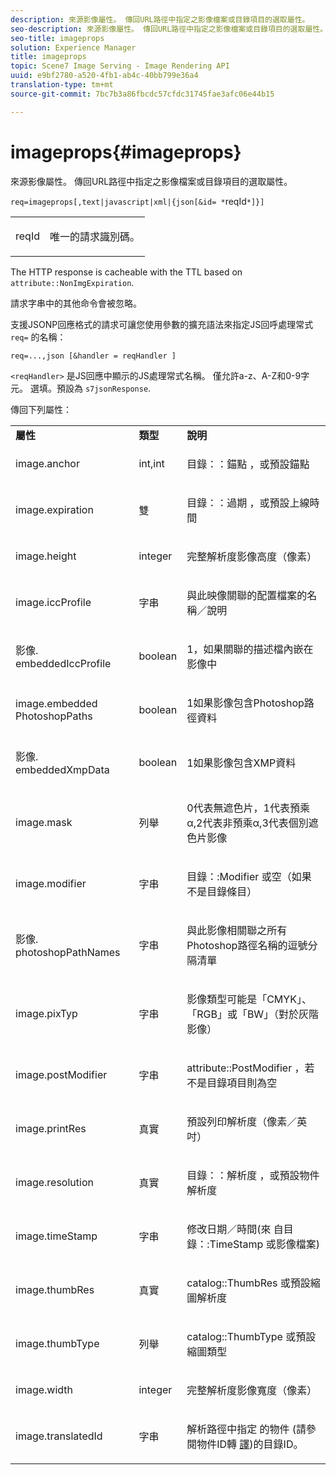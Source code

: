 ```yaml
---
description: 來源影像屬性。 傳回URL路徑中指定之影像檔案或目錄項目的選取屬性。
seo-description: 來源影像屬性。 傳回URL路徑中指定之影像檔案或目錄項目的選取屬性。
seo-title: imageprops
solution: Experience Manager
title: imageprops
topic: Scene7 Image Serving - Image Rendering API
uuid: e9bf2780-a520-4fb1-ab4c-40bb799e36a4
translation-type: tm+mt
source-git-commit: 7bc7b3a86fbcdc57cfdc31745fae3afc06e44b15

---
```



# imageprops{#imageprops}

來源影像屬性。 傳回URL路徑中指定之影像檔案或目錄項目的選取屬性。

`req=imageprops[,text|javascript|xml|{json[&id= *`reqId`*]}]`

<table id="simpletable_8E03127D50444CA7878A6B08E866EE2E"> 
 <tr class="strow"> 
  <td class="stentry"> <p><span class="codeph"><span class="varname"> reqId</span></span> </p> </td> 
  <td class="stentry"> <p>唯一的請求識別碼。 </p></td> 
 </tr> 
</table>

The HTTP response is cacheable with the TTL based on `attribute::NonImgExpiration`.

請求字串中的其他命令會被忽略。

支援JSONP回應格式的請求可讓您使用參數的擴充語法來指定JS回呼處理常式 `req=` 的名稱：

`req=...,json [&handler = reqHandler ]`

`<reqHandler>` 是JS回應中顯示的JS處理常式名稱。 僅允許a-z、A-Z和0-9字元。 選填。預設為 `s7jsonResponse`.

傳回下列屬性：

<table id="table_5F289E2E21594A5598DF98E65DEDDFA0"> 
 <tbody> 
  <tr> 
   <td> <b> 屬性</b> </td> 
   <td> <b> 類型</b> </td> 
   <td> <b> 說明</b> </td> 
  </tr> 
  <tr> 
   <td> <p> <span class="codeph"> image.anchor</span> </p> </td> 
   <td> <p> int,int </p> </td> 
   <td> <p> <span class="codeph"> 目錄：：錨點</span> ，或預設錨點 </p> </td> 
  </tr> 
  <tr> 
   <td> <p> <span class="codeph"> image.expiration</span> </p> </td> 
   <td> <p> 雙 </p> </td> 
   <td> <p> <span class="codeph"> 目錄：：過期</span> ，或預設上線時間 </p> </td> 
  </tr> 
  <tr> 
   <td> <p> <span class="codeph"> image.height</span> </p> </td> 
   <td> <p> integer </p> </td> 
   <td> <p>完整解析度影像高度（像素） </p> </td> 
  </tr> 
  <tr> 
   <td> <p> <span class="codeph"> image.iccProfile</span> </p> </td> 
   <td> <p> 字串 </p> </td> 
   <td> <p> 與此映像關聯的配置檔案的名稱／說明 </p> </td> 
  </tr> 
  <tr> 
   <td> <p> <span class="codeph"> 影像. embeddedIccProfile</span> </p> </td> 
   <td> <p> boolean </p> </td> 
   <td> <p> 1，如果關聯的描述檔內嵌在影像中 </p> </td> 
  </tr> 
  <tr> 
   <td> <p> <span class="codeph"> image.embedded PhotoshopPaths</span> </p> </td> 
   <td> <p> boolean </p> </td> 
   <td> <p> 1如果影像包含Photoshop路徑資料 </p> </td> 
  </tr> 
  <tr> 
   <td> <p> <span class="codeph"> 影像. embeddedXmpData</span> </p> </td> 
   <td> <p> boolean </p> </td> 
   <td> <p> 1如果影像包含XMP資料 </p> </td> 
  </tr> 
  <tr> 
   <td> <p> <span class="codeph"> image.mask</span> </p> </td> 
   <td> <p> 列舉 </p> </td> 
   <td> <p> 0代表無遮色片，1代表預乘α,2代表非預乘α,3代表個別遮色片影像 </p> </td> 
  </tr> 
  <tr> 
   <td> <p> <span class="codeph"> image.modifier</span> </p> </td> 
   <td> <p> 字串 </p> </td> 
   <td> <p> <span class="codeph"> 目錄：:Modifier</span> 或空（如果不是目錄條目） </p> </td> 
  </tr> 
  <tr> 
   <td> <p> <span class="codeph"> 影像. photoshopPathNames</span> </p> </td> 
   <td> <p> 字串 </p> </td> 
   <td> <p> 與此影像相關聯之所有Photoshop路徑名稱的逗號分隔清單 </p> </td> 
  </tr> 
  <tr> 
   <td> <p> <span class="codeph"> image.pixTyp</span> </p> </td> 
   <td> <p> 字串 </p> </td> 
   <td> <p> 影像類型可能是「CMYK」、「RGB」或「BW」（對於灰階影像） </p> </td> 
  </tr> 
  <tr> 
   <td> <p> <span class="codeph"> image.postModifier</span> </p> </td> 
   <td> <p> 字串 </p> </td> 
   <td> <p> <span class="codeph"> attribute::PostModifier</span> ，若不是目錄項目則為空 </p> </td> 
  </tr> 
  <tr> 
   <td> <p> <span class="codeph"> image.printRes</span> </p> </td> 
   <td> <p> 真實 </p> </td> 
   <td> <p> 預設列印解析度（像素／英吋） </p> </td> 
  </tr> 
  <tr> 
   <td> <p> <span class="codeph"> image.resolution</span> </p> </td> 
   <td> <p> 真實 </p> </td> 
   <td> <p> <span class="codeph"> 目錄：：解析度</span> ，或預設物件解析度 </p> </td> 
  </tr> 
  <tr> 
   <td> <p> <span class="codeph"> image.timeStamp</span> </p> </td> 
   <td> <p> 字串 </p> </td> 
   <td> <p>修改日期／時間(來 <span class="codeph"> 自目錄：:TimeStamp</span> 或影像檔案) </p> </td> 
  </tr> 
  <tr> 
   <td> <p> <span class="codeph"> image.thumbRes</span> </p> </td> 
   <td> <p> 真實 </p> </td> 
   <td> <p> <span class="codeph"> catalog::ThumbRes</span> 或預設縮圖解析度 </p> </td> 
  </tr> 
  <tr> 
   <td> <p> <span class="codeph"> image.thumbType</span> </p> </td> 
   <td> <p> 列舉 </p> </td> 
   <td> <p> <span class="codeph"> catalog::ThumbType</span> 或預設縮圖類型 </p> </td> 
  </tr> 
  <tr> 
   <td> <p> <span class="codeph"> image.width</span> </p> </td> 
   <td> <p> integer </p> </td> 
   <td> <p> 完整解析度影像寬度（像素） </p> </td> 
  </tr> 
  <tr> 
   <td> <p> <span class="codeph"> image.translatedId</span> </p> </td> 
   <td> <p> 字串 </p> </td> 
   <td> <p> 解析路徑中指定 <span class="varname"> 的物件</span> (請參閱物件ID轉 <a href="../../../../../../is-api/http-ref/image-serving-api-ref/c-http-protocol-reference/c-syntax-and-features/r-object-id-translation.md#reference-cf3e34e6cbb346d69ded9982bfdef414" type="reference" format="dita" scope="local"> 譯</a>)的目錄ID。 </p> </td> 
  </tr> 
 </tbody> 
</table>

